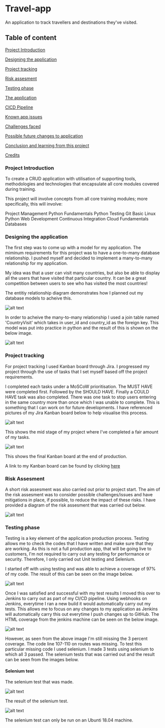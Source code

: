 # Travel-app
An application to track travellers and destinations they've visited.

## Table of content 

[Project Introduction](#Project-Introduction)

[Designing the application](#Designing-the-application)

[Project tracking](#Project-tracking)

[Risk assesment](#Risk-assesment)

[Testing phase](#Testing-phase)

[The application](#The-application)

[CICD Pipeline](#CICD-Pipeline)

[Known app issues](#Known-app-issues)

[Challenges faced](#Challenges-faced)

[Possible future changes to application](#Possible-future-changes-to-application)

[Conclusion and learning from this project](#Conclusion-and-learning-from-this-project)

[Credits](#Credits)

### Project Introduction

To create a CRUD application with utilisation of supporting tools,
methodologies and technologies that encapsulate all core modules
covered during training.

This project will involve concepts from all core training modules; more
specifically, this will involve:

Project Management
Python Fundamentals
Python Testing
Git
Basic Linux
Python Web Development
Continuous Integration
Cloud Fundamentals
Databases

### Designing the application

The first step was to come up with a model for my application. The miminum requirements for this project was to have a one-to-many database relationship. I pushed myself and decided to implement a many-to-many relationship for my application. 

My idea was that a user can visit many countries, but also be able to display all the users that have visited that particular country. It can be a great competition between users to see who has visited the most countries!

The entitiy relationship diagram demonstrates how I planned out my database models to acheive this. 

![alt text](https://github.com/Jamalh8/Travel-app/blob/dev/images/db-model.png "db-model")

In order to acheive the many-to-many relationship I used a join table named 'CountryVisit' which takes in user_id and country_id as the foreign key. This model was put into practice in python and the result of this is shown on the below image.

![alt text](https://github.com/Jamalh8/Travel-app/blob/dev/images/db-model-python.png)

### Project tracking 

For project tracking I used Kanban board through Jira. I progressed my project through the use of tasks that I set myself based off the project requirements. 

I completed each tasks under a MoSCoW prioritisation. The MUST HAVE were completed first. Followed by the SHOULD HAVE. Finally a COULD HAVE task was also completed. There was one task to stop users entering in the same country more than once which I was unable to complete. This is something that I can work on for future developments. I have referenced pictures of my Jira Kanban board below to help visualise this process.

![alt text](https://github.com/Jamalh8/Travel-app/blob/dev/images/kanban-1.png)

This shows the mid stage of my project where I've completed a fair amount of my tasks.

![alt text](https://github.com/Jamalh8/Travel-app/blob/dev/images/kanban-2.png)

This shows the final Kanban board at the end of production. 

A link to my Kanban board can be found by clicking [here](https://jamalh-888.atlassian.net/jira/software/projects/TA/boards/5)

### Risk Assesment

A short risk assesment was also carried out prior to project start. The aim of the risk assesment was to consider possible challenges/issues and have mitigations in place, if possible, to reduce the impact of these risks. I have provided a diagram of the risk assesment that was carried out below.

![alt text](https://github.com/Jamalh8/Travel-app/blob/dev/images/risk-assesment.png)

### Testing phase

Testing is a key element of the application production process. Testing allows me to check the codes that I have written and make sure that they are working. As this is not a full production app, that will be going live to customers, I'm not required to carry out any testing for performance or security. Therefore, I only carried out Unit testing and Selenium.  

I started off with using testing and was able to achieve a coverage of 97% of my code. The result of this can be seen on the image below.

![alt text](https://github.com/Jamalh8/Travel-app/blob/dev/images/test-term-missing.png)

Once I was satisfied and successful with my test results I moved this over to Jenkins to carry out as part of my CI/CD pipeline. Using webhooks on Jenkins, everytime I ran a new build it would automatically carry out my tests. This allows me to focus on any changes to my application as Jenkins will automatically carry this out everytime I push changes up to GitHub. The HTML coverage from the jenkins machine can be seen on the below image.

![alt text](https://github.com/Jamalh8/Travel-app/blob/dev/images/jenkins-html-cov.png)

However, as seen from the above image I'm still missing the 3 percent coverage. The code line 107-110 on routes was missing. To test this particular missing code I used selenium. I made 3 tests using selenium to which all 3 passed. The selenium tests that was carried out and the result can be seen from the images below.

#### Selenium test

The selenium test that was made.

![alt text](https://github.com/Jamalh8/Travel-app/blob/dev/images/Selenium-test-show.png)

The result of the selenium test.

![alt text](https://github.com/Jamalh8/Travel-app/blob/dev/images/selenium-result-3test.png)

The selenium test can only be run on an Ubunti 18.04 machine. 
